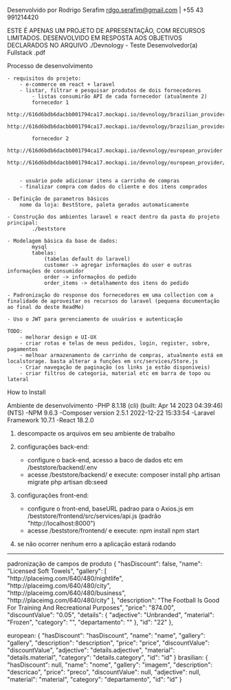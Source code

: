 Desenvolvido por Rodrigo Serafim  rdgo.serafim@gmail.com | +55 43 991214420

ESTE É APENAS UM PROJETO DE APRESENTAÇÃO, COM RECURSOS LIMITADOS. DESENVOLVIDO EM RESPOSTA AOS OBJETIVOS DECLARADOS NO ARQUIVO ./Devnology - Teste Desenvolvedor(a) Fullstack .pdf


Processo de desenvolvimento

    - requisitos do projeto:
        - e-commerce em react + laravel
        - listar, filtrar e pesquisar produtos de dois fornecedores
            - listas consumirão API de cada fornecedor (atualmente 2)
            fornecedor 1
                http://616d6bdb6dacbb001794ca17.mockapi.io/devnology/brazilian_provider
                http://616d6bdb6dacbb001794ca17.mockapi.io/devnology/brazilian_provider/1

            fornecedor 2
                http://616d6bdb6dacbb001794ca17.mockapi.io/devnology/european_provider
                http://616d6bdb6dacbb001794ca17.mockapi.io/devnology/european_provider/1


        - usuário pode adicionar itens a carrinho de compras
        - finalizar compra com dados do cliente e dos itens comprados

    - Definição de parametros básicos
        nome da loja: BestStore, paleta gerados automaticamente

    - Construção dos ambientes laravel e react dentro da pasta do projeto principal: 
            ./beststore

    - Modelagem básica da base de dados:
            mysql
            tabelas:
                (tabelas default do laravel)
                customer -> agregar informações do user e outras informações de consumidor
                order -> informaçẽos do pedido
                order_items -> detalhamento dos itens do pedido

	- Padronização do response dos fornecedores em uma collection com a finalidade de aproveitar os recursos do laravel (pequena documentação ao final do deste ReadMe)

	- Uso o JWT para gerenciamento de usuários e autenticação

	TODO:
		- melhorar design e UI-UX
		- criar rotas e telas de meus pedidos, login, register, sobre, pagamentos
		- melhoar armazenamento de carrinho de compras, atualmente está em localstorage. basta alterar a funções em src/services/Store.js
		- Criar navegação de paginação (os links ja estão disponiveis)
		- criar filtros de categoria, material etc em barra de topo ou lateral


How to Install

Ambiente de desenvolvimento
	-PHP 8.1.18 (cli) (built: Apr 14 2023 04:39:46) (NTS)
	-NPM 9.6.3
	-Composer version 2.5.1 2022-12-22 15:33:54
	-Laravel Framework 10.7.1
	-React 18.2.0

1. descompacte os arquivos em seu ambiente de trabalho
2. configurações back-end:
	- configure o back-end, acesso a baco de dados etc em  /beststore/backend/.env
	- acesse /beststore/backend/ e execute:
		composer install
		php artisan migrate
		php artisan db:seed
	
3. configurações front-end:
	- configure o front-end, baseURL padrao para o Axios.js em /beststore/frontend/src/services/api.js (padrão "http://localhost:8000")
	- acesse /beststore/frontend/ e execute:
	    npm install
	    npm start

4. se não ocorrer nenhum erro a aplicação estará rodando

--------------------------------------------------------------------------------------

padronização de campos de produto
		{
			"hasDiscount": false,
			"name": "Licensed Soft Towels",
			"gallery": [
				"http:\/\/placeimg.com\/640\/480\/nightlife",
				"http:\/\/placeimg.com\/640\/480\/city",
				"http:\/\/placeimg.com\/640\/480\/business",
				"http:\/\/placeimg.com\/640\/480\/city"
			],
			"description": "The Football Is Good For Training And Recreational Purposes",
			"price": "874.00",
			"discountValue": "0.05",
			"details": {
				"adjective": "Unbranded",
				"material": "Frozen",
                "category": "",
                "departamento": ""
			},
			"id": "22"
		},

european:
{
"hasDiscount": "hasDiscount",
"name": "name",
"gallery": "gallery",
"description": "description",
"price": "price",
"discountValue": "discountValue",
"adjective": "details.adjective",
"material": "details.material",
"category": "details.category",
"id": "id"
}
brasilian:
{
"hasDiscount": null,
"name": "nome",
"gallery": "imagem",
"description": "descricao",
"price": "preco",
"discountValue": null,
"adjective": null,
"material": "material",
"category": "departamento",
"id": "id"
}

